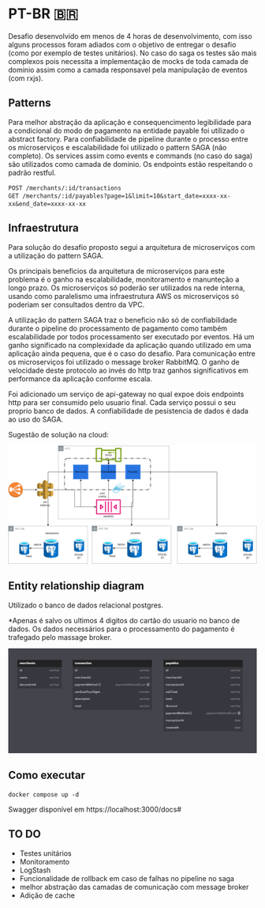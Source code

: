 # PT-BR 🇧🇷

Desafio desenvolvido em menos de 4 horas de desenvolvimento, com isso alguns processos foram adiados com o objetivo de entregar o desafio (como por exemplo de testes unitários). No caso do saga os testes são mais complexos pois necessita a implementação de mocks de toda camada de dominio assim como a camada responsavel pela manipulação de eventos (com rxjs).

## Patterns

Para melhor abstração da aplicação e consequencimento legibilidade para a condicional do modo de pagamento na entidade payable foi utilizado o abstract factory.
Para confiabilidade de pipeline durante o processo entre os microserviços e escalabilidade foi utilizado o pattern SAGA (não completo).
Os services assim como events e commands (no caso do saga) são utilizados como camada de dominio. 
Os endpoints estão respeitando o padrão restful.

```
POST /merchants/:id/transactions
GET /merchants/:id/payables?page=1&limit=10&start_date=xxxx-xx-xx&end_date=xxxx-xx-xx
```


## Infraestrutura

Para solução do desafio proposto segui a arquitetura de microserviços com a utilização do pattern SAGA.

Os principais beneficios da arquitetura de microserviços para este problema é o ganho na escalabilidade, monitoramento e manunteção a longo prazo. Os microserviços só poderão ser utilizados na rede interna, usando como paralelismo uma infraestrutura AWS os microserviços só poderiam ser consultados dentro da VPC.

A utilização do pattern SAGA traz o beneficio não só de confiabilidade durante o pipeline do processamento de pagamento como também escalabilidade por todos processamento ser executado por eventos.
Há um ganho significado na complexidade da aplicação quando utilizado em uma aplicação ainda pequena, que é o caso do desafio. Para comunicação entre os microserviços foi utilizado o message broker RabbitMQ.
O ganho de velocidade deste protocolo ao invés do http traz ganhos significativos em performance da aplicação conforme escala.

Foi adicionado um serviço de api-gateway no qual expoe dois endpoints http para ser consumido pelo usuario final.
Cada serviço possui o seu proprio banco de dados. A confiabilidade de pesistencia de dados é dada ao uso do SAGA.

Sugestão de solução na cloud:

![Microservices architecture](docs/images/architecture-diagram.png#center)


## Entity relationship diagram

Utilizado o banco de dados relacional postgres.

*Apenas é salvo os ultimos 4 digitos do cartão do usuario no banco de dados. Os dados necessários para o processamento do pagamento é trafegado pelo massage broker.

![ERD](docs/images/erd.png#center)


## Como executar
```
docker compose up -d
```

Swagger disponível em
https://localhost:3000/docs#


## TO DO

- Testes unitários
- Monitoramento 
- LogStash
- Funcionalidade de rollback em caso de falhas no pipeline no saga
- melhor abstração das camadas de comunicação com message broker
- Adição de cache
